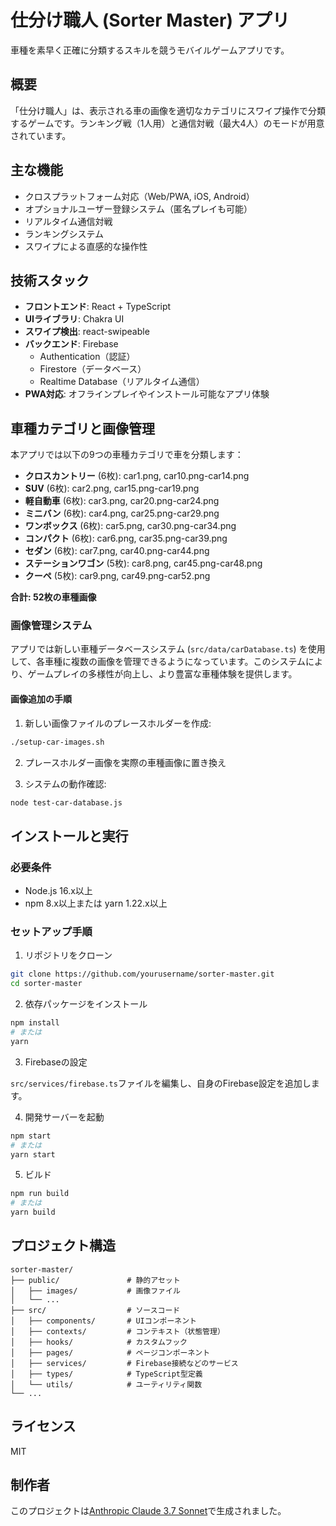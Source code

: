 # 仕分け職人 (Sorter Master) アプリ

車種を素早く正確に分類するスキルを競うモバイルゲームアプリです。

## 概要

「仕分け職人」は、表示される車の画像を適切なカテゴリにスワイプ操作で分類するゲームです。ランキング戦（1人用）と通信対戦（最大4人）のモードが用意されています。

## 主な機能

- クロスプラットフォーム対応（Web/PWA, iOS, Android）
- オプショナルユーザー登録システム（匿名プレイも可能）
- リアルタイム通信対戦
- ランキングシステム
- スワイプによる直感的な操作性

## 技術スタック

- **フロントエンド**: React + TypeScript
- **UIライブラリ**: Chakra UI
- **スワイプ検出**: react-swipeable
- **バックエンド**: Firebase
  - Authentication（認証）
  - Firestore（データベース）
  - Realtime Database（リアルタイム通信）
- **PWA対応**: オフラインプレイやインストール可能なアプリ体験

## 車種カテゴリと画像管理

本アプリでは以下の9つの車種カテゴリで車を分類します：

- **クロスカントリー** (6枚): car1.png, car10.png-car14.png
- **SUV** (6枚): car2.png, car15.png-car19.png
- **軽自動車** (6枚): car3.png, car20.png-car24.png
- **ミニバン** (6枚): car4.png, car25.png-car29.png
- **ワンボックス** (6枚): car5.png, car30.png-car34.png
- **コンパクト** (6枚): car6.png, car35.png-car39.png
- **セダン** (6枚): car7.png, car40.png-car44.png
- **ステーションワゴン** (5枚): car8.png, car45.png-car48.png
- **クーペ** (5枚): car9.png, car49.png-car52.png

**合計: 52枚の車種画像**

### 画像管理システム

アプリでは新しい車種データベースシステム (`src/data/carDatabase.ts`) を使用して、各車種に複数の画像を管理できるようになっています。このシステムにより、ゲームプレイの多様性が向上し、より豊富な車種体験を提供します。

#### 画像追加の手順

1. 新しい画像ファイルのプレースホルダーを作成:
```bash
./setup-car-images.sh
```

2. プレースホルダー画像を実際の車種画像に置き換え

3. システムの動作確認:
```bash
node test-car-database.js
```

## インストールと実行

### 必要条件

- Node.js 16.x以上
- npm 8.x以上または yarn 1.22.x以上

### セットアップ手順

1. リポジトリをクローン

```bash
git clone https://github.com/yourusername/sorter-master.git
cd sorter-master
```

2. 依存パッケージをインストール

```bash
npm install
# または
yarn
```

3. Firebaseの設定

`src/services/firebase.ts`ファイルを編集し、自身のFirebase設定を追加します。

4. 開発サーバーを起動

```bash
npm start
# または
yarn start
```

5. ビルド

```bash
npm run build
# または
yarn build
```

## プロジェクト構造

```
sorter-master/
├── public/               # 静的アセット
│   ├── images/           # 画像ファイル
│   └── ...
├── src/                  # ソースコード
│   ├── components/       # UIコンポーネント
│   ├── contexts/         # コンテキスト（状態管理）
│   ├── hooks/            # カスタムフック
│   ├── pages/            # ページコンポーネント
│   ├── services/         # Firebase接続などのサービス
│   ├── types/            # TypeScript型定義
│   └── utils/            # ユーティリティ関数
└── ...
```

## ライセンス

MIT

## 制作者

このプロジェクトは[Anthropic Claude 3.7 Sonnet](https://www.anthropic.com/claude)で生成されました。
